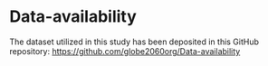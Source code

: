 # Data-availability
The dataset utilized in this study has been deposited in this GitHub repository: https://github.com/globe2060org/Data-availability
